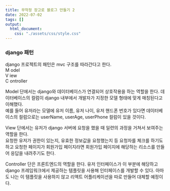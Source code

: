 ```yaml
---
title: 무작정 장고로 블로그 만들기 2
date: 2022-07-02
tags: []
output:
  html_document:
    css: "./assets/css/style.css"
---
```


### django 패턴

django 프로젝트의 패턴은 mvc 구조를 따라간다고 한다.    
M odel   
V iew   
C ontroller   

Model 단에서는 django와 데이터베이스가 연결되어 상호작용을 하는 역할을 한다. 데이터베이스의 컬럼이 django 내부에서 개발자가 지정한 모델 형태에 맞게 매칭된다고 이해했다.  
예를 들어 유저라는 모델에 유저 이름, 유저 나이, 유저 핸드폰 번호가 있다면 데이터베이스의 컬럼으로는 userName, userAge, userPhone 컬럼이 있을 것이다.   

View 단에서는 유저가 django 서버에 요청을 했을 때 일련의 과정을 거쳐서 보여주는 역할을 한다.   
요청한 유저가 권한이 있는지, 유효한 정보값을 요청했는지 등 요청자를 체크를 하기도 하고 요청한 페이지가 회원가입 페이지라면 회원가입 페이지에 해당하는 리소스를 만들어 응답을 내려주기도 한다.   

Controller 단은 프론트엔드의 역할을 한다. 유저 인터페이스가 이 부분에 해당하고 django 프레임워크에서 제공하는 템플릿을 사용해 인터페이스를 개발할 수 있다. 아마도 나는 이 템플릿을 사용하지 않고 리액트 어플리케이션을 따로 만들어 대체할 예정이다.   



